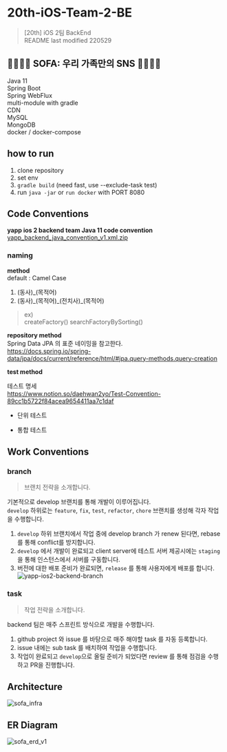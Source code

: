 # 20th-iOS-Team-2-BE
> [20th] iOS 2팀 BackEnd  
> README last modified 220529
 
## 👨‍👩‍👧‍👦 SOFA: 우리 가족만의 SNS 👨‍👩‍👧‍👦
Java 11  
Spring Boot  
Spring WebFlux  
multi-module with gradle  
CDN  
MySQL  
MongoDB  
docker / docker-compose

## how to run
1. clone repository  
2. set env
3. ```gradle build``` (need fast, use --exclude-task test)
4. run ```java -jar``` or ```run docker``` with PORT 8080

## Code Conventions

**yapp ios 2 backend team Java 11 code convention**  
[yapp_backend_java_convention_v1.xml.zip](https://github.com/YAPP-Github/20th-iOS-Team-2-BE/files/8637600/yapp_backend_java_convention_v1.xml.zip)

### naming

**method**  
default : Camel Case  
1. (동사)_(목적어)
2. (동사)\_(목적어)\_(전치사)_(목적어)

> ex)  
> createFactory()
> searchFactoryBySorting()

**repository method**  
Spring Data JPA 의 표준 네이밍을 참고한다.  
https://docs.spring.io/spring-data/jpa/docs/current/reference/html/#jpa.query-methods.query-creation


**test method**  

테스트 명세  
https://www.notion.so/daehwan2yo/Test-Convention-89cc1b5722f84acea9654411aa7c1daf

- 단위 테스트

- 통합 테스트

## Work Conventions

### branch
> 브랜치 전략을 소개합니다.  

기본적으로 develop 브랜치를 통해 개발이 이루어집니다.  
``develop`` 하위로는 ```feature```, ```fix```, ```test```, ```refactor```, ```chore``` 브랜치를 생성해 각자 작업을 수행합니다.  
1. ``develop`` 하위 브랜치에서 작업 중에 develop branch 가 renew 된다면, rebase 를 통해 conflict를 방지합니다.
2. ``develop`` 에서 개발이 완료되고 client server에 테스트 서버 제공시에는 ``staging`` 을 통해 인스턴스에서 서버를 구동합니다.
3. 버전에 대한 배포 준비가 완료되면, ``release`` 를 통해 사용자에게 배포를 합니다.
![yapp-ios2-backend-branch](https://user-images.githubusercontent.com/26921986/167069092-c659467d-68ad-4f07-b87c-da244e621cba.png)


### task
> 작업 전략을 소개합니다.

backend 팀은 매주 스프린트 방식으로 개발을 수행합니다.  
1. github project 와 issue 를 바탕으로 매주 해야할 task 를 자동 등록합니다.
2. issue 내에는 sub task 를 배치하여 작업을 수행합니다.
3. 작업이 완료되고 ``develop``으로 올릴 준비가 되었다면 review 를 통해 점검을 수행하고 PR을 진행합니다.


## Architecture
![sofa_infra](https://user-images.githubusercontent.com/15176192/169679477-d35a0026-7779-4c61-904a-8466e17c96a8.png)


## ER Diagram
![sofa_erd_v1](https://user-images.githubusercontent.com/15176192/169679439-9caff376-7264-45c1-bf74-2a4ca982d6bb.png)
